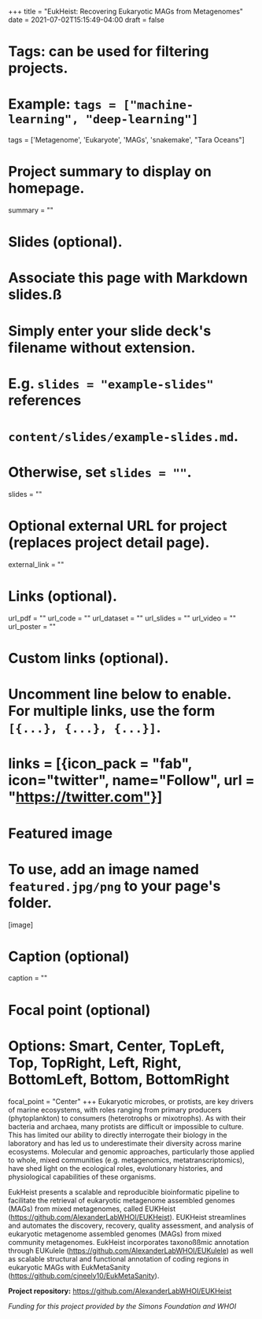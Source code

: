 +++
title = "EukHeist: Recovering Eukaryotic MAGs from Metagenomes"
date = 2021-07-02T15:15:49-04:00
draft = false

# Tags: can be used for filtering projects.
# Example: `tags = ["machine-learning", "deep-learning"]`
tags = ['Metagenome', 'Eukaryote', 'MAGs', 'snakemake', "Tara Oceans"]

# Project summary to display on homepage.
summary = ""

# Slides (optional).
#   Associate this page with Markdown slides.ß
#   Simply enter your slide deck's filename without extension.
#   E.g. `slides = "example-slides"` references
#   `content/slides/example-slides.md`.
#   Otherwise, set `slides = ""`.
slides = ""

# Optional external URL for project (replaces project detail page).
external_link = ""

# Links (optional).
url_pdf = ""
url_code = ""
url_dataset = ""
url_slides = ""
url_video = ""
url_poster = ""

# Custom links (optional).
#   Uncomment line below to enable. For multiple links, use the form `[{...}, {...}, {...}]`.
# links = [{icon_pack = "fab", icon="twitter", name="Follow", url = "https://twitter.com"}]

# Featured image
# To use, add an image named `featured.jpg/png` to your page's folder.
[image]
  # Caption (optional)
  caption = ""

  # Focal point (optional)
  # Options: Smart, Center, TopLeft, Top, TopRight, Left, Right, BottomLeft, Bottom, BottomRight
  focal_point = "Center"
+++
Eukaryotic microbes, or protists, are key drivers of marine ecosystems, with roles ranging from primary producers (phytoplankton) to consumers (heterotrophs or mixotrophs). As with their bacteria and archaea, many protists are difficult or impossible to culture. This has limited our ability to directly interrogate their biology in the laboratory and has led us to underestimate their diversity across marine ecosystems. Molecular and genomic approaches, particularly those applied to whole, mixed communities (e.g. metagenomics, metatranscriptomics), have shed light on the ecological roles, evolutionary histories, and physiological capabilities of these organisms.

EukHeist presents a scalable and reproducible bioinformatic pipeline to facilitate the retrieval of eukaryotic metagenome assembled genomes (MAGs) from mixed metagenomes, called EUKHeist (https://github.com/AlexanderLabWHOI/EUKHeist). EUKHeist streamlines and automates the discovery, recovery, quality assessment, and analysis of eukaryotic metagenome assembled genomes (MAGs) from mixed community metagenomes. EukHeist incorporates taxonoßßmic annotation through EUKulele (https://github.com/AlexanderLabWHOI/EUKulele) as well as scalable structural and functional annotation of coding regions in eukaryotic MAGs with EukMetaSanity (https://github.com/cjneely10/EukMetaSanity).

**Project repository:** https://github.com/AlexanderLabWHOI/EUKHeist

*Funding for this project provided by the Simons Foundation and WHOI*
